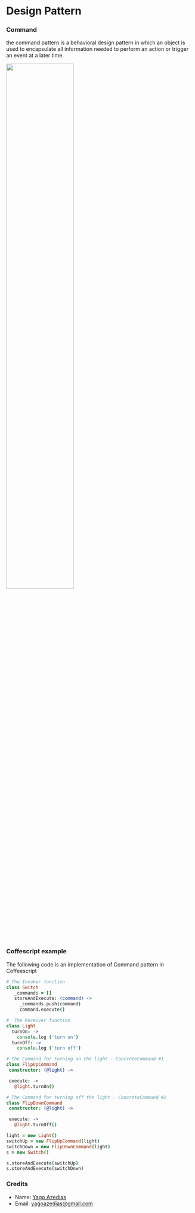 # Design Pattern

### Command

 the command pattern is a behavioral design pattern in which an object is used to encapsulate all information needed to perform an action or trigger an event at a later time. 

<img src="http://www.dofactory.com/images/diagrams/javascript/javascript-command.jpg" width="60%" height="60%">

### Coffescript example
  The following code is an implementation of Command pattern in Coffeescript

```coffeescript
# The Invoker function
class Switch
   _commands = []
   storeAndExecute: (command) ->
     _commands.push(command)
     command.execute()

#  The Receiver function
class Light
  turnOn: ->
    console.log ('turn on')
  turnOff: ->
    console.log ('turn off')

# The Command for turning on the light - ConcreteCommand #1 
class FlipUpCommand
 constructor: (@light) ->

 execute: ->
   @light.turnOn()

# The Command for turning off the light - ConcreteCommand #2
class FlipDownCommand
 constructor: (@light) ->

 execute: ->
   @light.turnOff()

light = new Light()
switchUp = new FlipUpCommand(light)
switchDown = new FlipDownCommand(light)
s = new Switch()

s.storeAndExecute(switchUp)
s.storeAndExecute(switchDown)
```

### Credits
- Name: [Yago Azedias](https://github.com/yagoazedias)
- Email: yagoazedias@gmail.com
